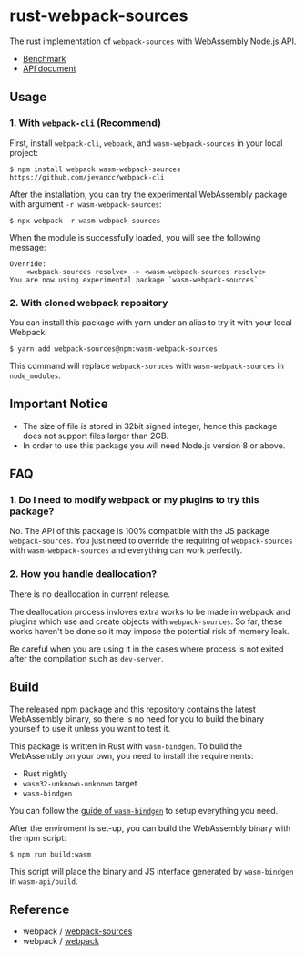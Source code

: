 # rust-webpack-sources

The rust implementation of `webpack-sources` with WebAssembly Node.js API.

* [Benchmark](https://github.com/jevancc/webpack-sources-benchmark)
* [API document](https://github.com/webpack/webpack-sources)

## Usage


### 1. With `webpack-cli` (Recommend)
First, install `webpack-cli`, `webpack`, and `wasm-webpack-sources` in your local project:
```
$ npm install webpack wasm-webpack-sources https://github.com/jevancc/webpack-cli
```
After the installation, you can try the experimental WebAssembly package with argument `-r wasm-webpack-sources`:
```
$ npx webpack -r wasm-webpack-sources
```
When the module is successfully loaded, you will see the following message:
```
Override:
    <webpack-sources resolve> -> <wasm-webpack-sources resolve>
You are now using experimental package `wasm-webpack-sources`
```

### 2. With cloned webpack repository
You can install
this package with yarn under an alias to try it with your local Webpack:
```
$ yarn add webpack-sources@npm:wasm-webpack-sources
```
This command will replace `webpack-soruces` with `wasm-webpack-sources` in `node_modules`.

## Important Notice
* The size of file is stored in 32bit signed integer, hence this package does not support files larger than 2GB.
* In order to use this package you will need Node.js version 8 or above.

## FAQ
### 1. Do I need to modify webpack or my plugins to try this package?
No. The API of this package is 100% compatible with the JS package `webpack-sources`. You just need to override the requiring of `webpack-sources` with `wasm-webpack-sources` and everything can work perfectly.

### 2. How you handle deallocation?
There is no deallocation in current release.

The deallocation process invloves extra works to be made in webpack and plugins which use and create objects with `webpack-sources`. So far, these works haven't be done so it may impose the potential risk of memory leak.

Be careful when you are using it in the cases where process is not exited after the compilation such as `dev-server`.

## Build

The released npm package and this repository contains the latest WebAssembly binary, so there is no need for you to build the binary yourself to use it unless you want to test it.

This package is written in Rust with `wasm-bindgen`. To build the WebAssembly on your own, you need to install the  requirements:
* Rust nightly
* `wasm32-unknown-unknown` target
* `wasm-bindgen`

You can follow the [guide of `wasm-bindgen`](https://rustwasm.github.io/wasm-bindgen/whirlwind-tour/basic-usage.html) to setup everything you need.

After the enviroment is set-up, you can build the WebAssembly binary with the npm script:
```
$ npm run build:wasm
```
This script will place the binary and JS interface generated by `wasm-bindgen` in `wasm-api/build`.

## Reference
* webpack / [webpack-sources](https://github.com/webpack/webpack-sources)
* webpack / [webpack](https://github.com/webpack/webpack)
